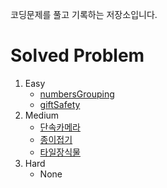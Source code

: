 코딩문제를 풀고 기록하는 저장소입니다.

# Solved Problem

1. Easy
   * [numbersGrouping](problem/1.numbersGrouping.md)
   * [giftSafety](problem/2.giftSafety.md)
2. Medium
   * [단속카메라](problem/3.단속카메라.md)
   * [종이접기](problem/4.종이접기.md)
   * [타일장식물](problem/5.타일장식물.md)
3. Hard
   * None
